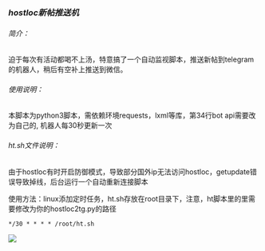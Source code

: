 ### ***hostloc新帖推送机***

###### 简介：

迫于每次有活动都喝不上汤，特意搞了一个自动监视脚本，推送新帖到telegram的机器人，稍后有空补上推送到微信。

###### 使用说明：

本脚本为python3脚本，需依赖环境requests，lxml等库，第34行bot api需要改为自己的, 机器人每30秒更新一次

###### ht.sh文件说明：

由于hostloc有时开启防御模式，导致部分国外ip无法访问hostloc，getupdate错误导致掉线，后台运行一个自动重新连接脚本

使用方法：linux添加定时任务，ht.sh存放在root目录下，注意，ht脚本里的里需要修改为你的hostloc2tg.py的路径

~~~
*/30 * * * * /root/ht.sh
~~~
![](https://i.postimg.cc/8CdGMXSV/cherbim-2019-10-10-06-17-33.jpg)


